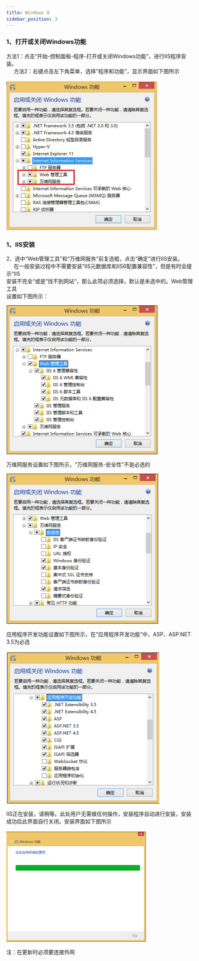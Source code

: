 ```yaml
---
title: Windows 8
sidebar_position: 3
---
```

### 1、打开或关闭Windows功能
<p style={{ marginLeft:"2em" ,fontSize:"20px"}}>
  方法1：点击“开始-控制面板-程序-打开或关闭Windows功能”，进行IIS程序安装。<br />
  &nbsp;&nbsp;&nbsp;&nbsp;&nbsp;方法2：右键点击左下角菜单，选择“程序和功能”，显示界面如下图所示
</p> 
<img src="/img/softwareInstall/IIS/11.png" alt="" style={{ marginLeft: "4em"}} />

### 1、IIS安装

<p style={{ marginLeft:"2em" ,fontSize:"20px"}}>
  2、选中“Web管理工具”和“万维网服务”前复选框，点击“确定”进行IIS安装。<br />
  &nbsp;&nbsp;&nbsp;&nbsp;&nbsp;在一般安装过程中不需要安装“IIS元数据库和IIS6配置兼容性”，但是有时会提示“IIS  <br />
  安装不完全“或是”找不到网站“，那么此项必须选择，默认是未选中的。Web管理工具 <br />设置如下图所示：
</p> 
<img src="/img/softwareInstall/IIS/12.png" alt="" style={{ marginLeft: "4em"}} />

<p style={{ marginLeft:"2em" ,fontSize:"20px"}}>
  万维网服务设置如下图所示，“万维网服务-安全性”不是必选的
</p> 
<img src="/img/softwareInstall/IIS/13.png" alt="" style={{ marginLeft: "4em"}} />

<p style={{ marginLeft:"2em" ,fontSize:"20px"}}>
  应用程序开发功能设置如下图所示，在“应用程序开发功能”中，ASP、ASP.NET 3.5为必选
</p> 
<img src="/img/softwareInstall/IIS/14.png" alt="" style={{ marginLeft: "4em"}} />

<p style={{ marginLeft:"2em" ,fontSize:"20px"}}>
  IIS正在安装，请稍等。此处用户无需做任何操作，安装程序自动进行安装，安装成功后此界面自行关闭。安装界面如下图所示
</p> 
<img src="/img/softwareInstall/IIS/15.png" alt="" style={{ marginLeft: "4em"}} />

<p style={{ marginLeft:"2em" ,fontSize:"20px" ,color:"red"}}>
  注：在更新时必须要连接外网
</p> 